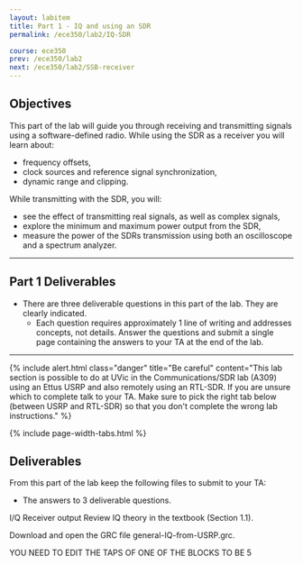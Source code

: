 ```yaml
---
layout: labitem
title: Part 1 - IQ and using an SDR
permalink: /ece350/lab2/IQ-SDR

course: ece350
prev: /ece350/lab2
next: /ece350/lab2/SSB-receiver
---
```


## Objectives

This part of the lab will guide you through receiving and transmitting signals using a software-defined radio. While using the SDR as a receiver you will learn about:

- frequency offsets,
- clock sources and reference signal synchronization,
- dynamic range and clipping.

While transmitting with the SDR, you will:

- see the effect of transmitting real signals, as well as complex signals,
- explore the minimum and maximum power output from the SDR,
- measure the power of the SDRs transmission using both an oscilloscope and a spectrum analyzer.

---

## Part 1 Deliverables

- There are three deliverable questions in this part of the lab. They are clearly indicated.
  - Each question requires approximately 1 line of writing and addresses concepts, not details. Answer the questions and submit a single page containing the answers to your TA at the end of the lab.

---

{% include alert.html class="danger" title="Be careful" content="This lab section is possible to do at UVic in the Communications/SDR lab (A309) using an Ettus USRP and also remotely using an RTL-SDR. If you are unsure which to complete talk to your TA. Make sure to pick the right tab below (between USRP and RTL-SDR) so that you don't complete the wrong lab instructions." %}

{% include page-width-tabs.html %}

## Deliverables

From this part of the lab keep the following files to submit to your TA:

- The answers to 3 deliverable questions.


I/Q Receiver output
Review IQ theory in the textbook (Section 1.1).

Download and open the GRC file general-IQ-from-USRP.grc.

YOU NEED TO EDIT THE TAPS OF ONE OF THE BLOCKS TO BE 5
